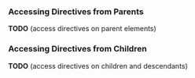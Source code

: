 ### Accessing Directives from Parents

**TODO** (access directives on parent elements)

### Accessing Directives from Children

**TODO** (access directives on children and descendants)

